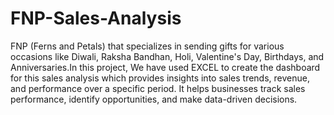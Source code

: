 # FNP-Sales-Analysis

FNP (Ferns and Petals) that specializes in sending gifts for various occasions like Diwali, Raksha Bandhan, Holi, Valentine's Day, Birthdays, and
Anniversaries.In this project, We have used EXCEL to create the dashboard for this sales analysis which provides insights into sales trends, revenue, and performance over a specific period. It helps businesses track sales performance, identify opportunities, and make data-driven decisions.
